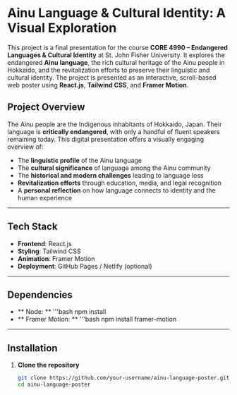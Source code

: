 # Ainu Language & Cultural Identity: A Visual Exploration

This project is a final presentation for the course **CORE 4990 – Endangered Languages & Cultural Identity** at St. John Fisher University. It explores the endangered **Ainu language**, the rich cultural heritage of the Ainu people in Hokkaido, and the revitalization efforts to preserve their linguistic and cultural identity. The project is presented as an interactive, scroll-based web poster using **React.js**, **Tailwind CSS**, and **Framer Motion**.

## Project Overview

The Ainu people are the Indigenous inhabitants of Hokkaido, Japan. Their language is **critically endangered**, with only a handful of fluent speakers remaining today. This digital presentation offers a visually engaging overview of:

- The **linguistic profile** of the Ainu language  
- The **cultural significance** of language among the Ainu community  
- The **historical and modern challenges** leading to language loss  
- **Revitalization efforts** through education, media, and legal recognition  
- A **personal reflection** on how language connects to identity and the human experience

---

## Tech Stack

- **Frontend**: React.js
- **Styling**: Tailwind CSS
- **Animation**: Framer Motion
- **Deployment**: GitHub Pages / Netlify (optional)

---

## Dependencies
- ** Node: **
'''bash npm install
- ** Framer Motion: **
'''bash npm install framer-motion




---

## Installation

1. **Clone the repository**
   ```bash
   git clone https://github.com/your-username/ainu-language-poster.git
   cd ainu-language-poster
   
